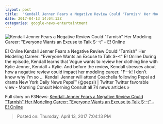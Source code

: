 ```yaml
---
layout: post
title:  "Kendall Jenner Fears a Negative Review Could 'Tarnish' Her Modeling Career: 'Everyone Wants an Excuse to Talk S--t' - E! Online"
date: 2017-04-13 14:04:13Z
categories: google-news-entertaintment
---
```


![Kendall Jenner Fears a Negative Review Could "Tarnish" Her Modeling Career: "Everyone Wants an Excuse to Talk S--t" - E! Online](http://akns-images.eonline.com/eol_images/Entire_Site/2017312/rs_600x600-170412133313-Kendall-Jenner-KUWTK-1306.jpg?downsize=450:*&crop=450:350;left,top)

E! Online Kendall Jenner Fears a Negative Review Could "Tarnish" Her Modeling Career: "Everyone Wants an Excuse to Talk S--t" E! Online During the episode, Kendall learns that Vogue wants to review her clothing line with Kylie Jenner, Kendall + Kylie. And before the review, Kendall stresses about how a negative review could impact her modeling career. "F--k! I don't know why I'm so ... Kendall Jenner will attend Coachella following Pepsi ad drama New York Daily News Pepsi™ (@pepsi) | Twitter Twitter favorable view - Morning Consult Morning Consult all 74 news articles »


Full story on F3News: [Kendall Jenner Fears a Negative Review Could "Tarnish" Her Modeling Career: "Everyone Wants an Excuse to Talk S--t" - E! Online](http://www.f3nws.com/n/TZZKkE)

> Posted on: Thursday, April 13, 2017 7:04:13 PM
